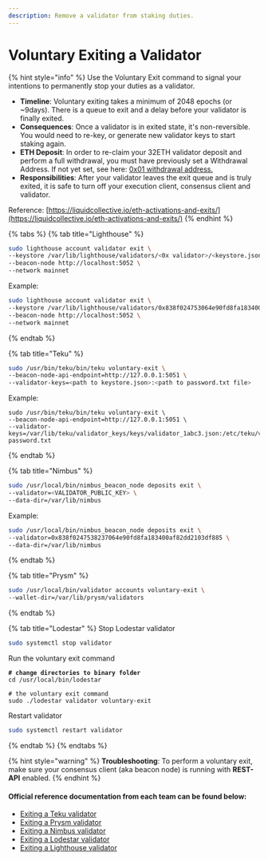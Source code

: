 ```yaml
---
description: Remove a validator from staking duties.
---
```


# Voluntary Exiting a Validator

{% hint style="info" %}
Use the Voluntary Exit command to signal your intentions to permanently stop your duties as a validator.

* **Timeline**: Voluntary exiting takes a minimum of 2048 epochs (or \~9days). There is a queue to exit and a delay before your validator is finally exited.
* **Consequences**: Once a validator is in exited state, it's non-reversible. You would need to re-key, or generate new validator keys to start staking again.
* **ETH Deposit**: In order to re-claim your 32ETH validator deposit and perform a full withdrawal, you must have previously set a Withdrawal Address. If not yet set, see here: [0x01 withdrawal address.](../../update-withdrawal-keys-for-ethereum-validator-bls-to-execution-change-or-0x00-to-0x01-with-ethdo.md)
* **Responsibilities**: After your validator leaves the exit queue and is truly exited, it is safe to turn off your execution client, consensus client and validator.



Reference: [https://liquidcollective.io/eth-activations-and-exits/](https://liquidcollective.io/eth-activations-and-exits/)
{% endhint %}

{% tabs %}
{% tab title="Lighthouse" %}
```bash
sudo lighthouse account validator exit \
--keystore /var/lib/lighthouse/validators/<0x validator>/<keystore.json file> \
--beacon-node http://localhost:5052 \
--network mainnet
```

Example:

```bash
sudo lighthouse account validator exit \
--keystore /var/lib/lighthouse/validators/0x838f024753064e90fd8fa183400af82dd2103df885/keystore-m_12311_12-112312.json \
--beacon-node http://localhost:5052 \
--network mainnet
```
{% endtab %}

{% tab title="Teku" %}
```bash
sudo /usr/bin/teku/bin/teku voluntary-exit \
--beacon-node-api-endpoint=http://127.0.0.1:5051 \
--validator-keys=<path to keystore.json>:<path to password.txt file>
```

Example:

```
sudo /usr/bin/teku/bin/teku voluntary-exit \
--beacon-node-api-endpoint=http://127.0.0.1:5051 \
--validator-keys=/var/lib/teku/validator_keys/keys/validator_1abc3.json:/etc/teku/validators-password.txt
```
{% endtab %}

{% tab title="Nimbus" %}
```bash
sudo /usr/local/bin/nimbus_beacon_node deposits exit \
--validator=<VALIDATOR_PUBLIC_KEY> \
--data-dir=/var/lib/nimbus
```

Example:

```bash
sudo /usr/local/bin/nimbus_beacon_node deposits exit \
--validator=0x838f0247538237064e90fd8fa183400af82dd2103df885 \
--data-dir=/var/lib/nimbus
```
{% endtab %}

{% tab title="Prysm" %}
```bash
sudo /usr/local/bin/validator accounts voluntary-exit \
--wallet-dir=/var/lib/prysm/validators
```
{% endtab %}

{% tab title="Lodestar" %}
Stop Lodestar validator

```bash
sudo systemctl stop validator
```

Run the voluntary exit command

<pre class="language-bash"><code class="lang-bash"><strong># change directories to binary folder
</strong>cd /usr/local/bin/lodestar
<strong>
</strong># the voluntary exit command
sudo ./lodestar validator voluntary-exit
</code></pre>

Restart validator

```bash
sudo systemctl restart validator
```
{% endtab %}
{% endtabs %}

{% hint style="warning" %}
**Troubleshooting**: To perform a voluntary exit, make sure your consensus client (aka beacon node) is running with **REST-API** enabled.
{% endhint %}

#### Official reference documentation from each team can be found below:

* [Exiting a Teku validator](https://docs.teku.consensys.net/how-to/voluntarily-exit)
* [Exiting a Prysm validator](https://docs.prylabs.network/docs/wallet/exiting-a-validator)
* [Exiting a Nimbus validator](https://nimbus.guide/voluntary-exit.html)
* [Exiting a Lodestar validator](https://chainsafe.github.io/lodestar/reference/cli/#validator-voluntary-exit)
* [Exiting a Lighthouse validator](https://lighthouse-book.sigmaprime.io/voluntary-exit.html)
